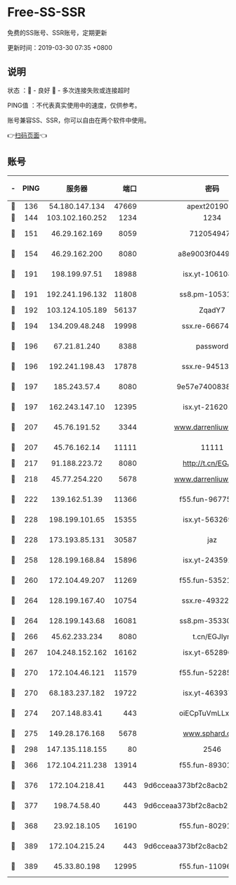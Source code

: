# Free-SS-SSR

免费的SS账号、SSR账号，定期更新

更新时间：2019-03-30 07:35 +0800

## 说明

状态     ：🙂 - 良好 🙁 - 多次连接失败或连接超时

PING值   ：不代表真实使用中的速度，仅供参考。

账号兼容SS、SSR，你可以自由在两个软件中使用。

👉[扫码页面](https://liesauer.github.io/Free-SS-SSR/)👈

## 账号

|-|PING|服务器|端口|密码|加密方式|区域|
|:----:|:----:|:-----:|-----:|:----:|:----:|:----:|
|🙂|136|54.180.147.134|47669|apext2019001|chacha20|KR|
|🙂|144|103.102.160.252|1234|1234|rc4-md5|JP|
|🙂|151|46.29.162.169|8059|7120549471|aes-256-cfb||
|🙂|154|46.29.162.200|8080|a8e9003f0449cea5|chacha20-ietf|RU|
|🙂|191|198.199.97.51|18988|isx.yt-10610872|aes-256-cfb|US|
|🙂|191|192.241.196.132|11808|ss8.pm-10531723|aes-256-cfb|US|
|🙂|192|103.124.105.189|56137|ZqadY7|chacha20|US|
|🙂|194|134.209.48.248|19998|ssx.re-66674376|aes-256-cfb|US|
|🙂|196|67.21.81.240|8388|password|aes-256-cfb|US|
|🙂|196|192.241.198.43|17878|ssx.re-94513263|aes-256-cfb|US|
|🙂|197|185.243.57.4|8080|9e57e7400838a01e|chacha20-ietf|US|
|🙂|197|162.243.147.10|12395|isx.yt-21620171|aes-256-cfb|US|
|🙂|207|45.76.191.52|3344|www.darrenliuwei.com|aes-256-cfb|JP|
|🙂|207|45.76.162.14|11111|11111|aes-256-cfb|SG|
|🙂|217|91.188.223.72|8080|http://t.cn/EGJIyrl|rc4-md5|RU|
|🙂|218|45.77.254.220|5678|www.darrenliuwei.com|aes-256-cfb|SG|
|🙂|222|139.162.51.39|11366|f55.fun-96775690|aes-256-cfb|SG|
|🙂|228|198.199.101.65|15355|isx.yt-56326959|aes-256-cfb|US|
|🙂|228|173.193.85.131|30587|jaz|aes-256-cfb|US|
|🙂|258|128.199.168.84|15896|isx.yt-24359224|aes-256-cfb|SG|
|🙂|260|172.104.49.207|11269|f55.fun-53521114|aes-256-cfb|SG|
|🙂|264|128.199.167.40|10754|ssx.re-49322932|aes-256-cfb|SG|
|🙂|264|128.199.143.68|16081|ss8.pm-35330221|aes-256-cfb|SG|
|🙂|266|45.62.233.234|8080|t.cn/EGJIyrl|rc4-md5|CA|
|🙂|267|104.248.152.162|16162|isx.yt-65289690|aes-256-cfb|SG|
|🙂|270|172.104.46.121|11579|f55.fun-52285743|aes-256-cfb|SG|
|🙂|270|68.183.237.182|19722|isx.yt-46393764|aes-256-cfb|SG|
|🙂|274|207.148.83.41|443|oiECpTuVmLLxk4Ts|aes-256-cfb|AU|
|🙂|275|149.28.176.168|5678|www.sphard.com|aes-256-cfb|AU|
|🙂|298|147.135.118.155|80|2546|chacha20|US|
|🙂|366|172.104.211.238|13914|f55.fun-89301150|aes-256-cfb|US|
|🙂|376|172.104.218.41|443|9d6cceaa373bf2c8acb22e60b6a58be6|aes-256-cfb|US|
|🙂|377|198.74.58.40|443|9d6cceaa373bf2c8acb22e60b6a58be6|aes-256-cfb|US|
|🙂|368|23.92.18.105|16190|f55.fun-80291265|aes-256-cfb|US|
|🙁|389|172.104.215.24|443|9d6cceaa373bf2c8acb22e60b6a58be6|aes-256-cfb|US|
|🙁|389|45.33.80.198|12995|f55.fun-11096059|aes-256-cfb|US|
